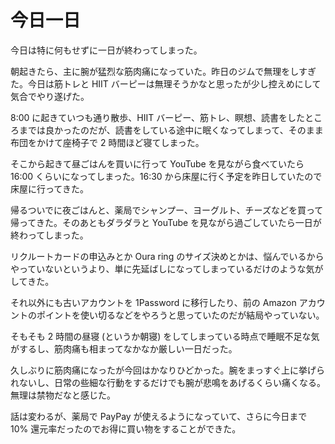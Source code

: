 # 今日一日
今日は特に何もせずに一日が終わってしまった。

朝起きたら、主に腕が猛烈な筋肉痛になっていた。昨日のジムで無理をしすぎた。今日は筋トレと HIIT バーピーは無理そうかなと思ったが少し控えめにして気合でやり遂げた。

8:00 に起きていつも通り散歩、HIIT バーピー、筋トレ、瞑想、読書をしたところまでは良かったのだが、読書をしている途中に眠くなってしまって、そのまま布団をかけて座椅子で 2 時間ほど寝てしまった。

そこから起きて昼ごはんを買いに行って YouTube を見ながら食べていたら 16:00 くらいになってしまった。16:30 から床屋に行く予定を昨日していたので床屋に行ってきた。

帰るついでに夜ごはんと、薬局でシャンプー、ヨーグルト、チーズなどを買って帰ってきた。そのあともダラダラと YouTube を見ながら過ごしていたら一日が終わってしまった。

リクルートカードの申込みとか Oura ring のサイズ決めとかは、悩んでいるからやっていないというより、単に先延ばしになってしまっているだけのような気がしてきた。

それ以外にも古いアカウントを 1Password に移行したり、前の Amazon アカウントのポイントを使い切るなどをやろうと思っていたのだが結局やっていない。

そもそも 2 時間の昼寝 (というか朝寝) をしてしまっている時点で睡眠不足な気がするし、筋肉痛も相まってなかなか厳しい一日だった。

久しぶりに筋肉痛になったが今回はかなりひどかった。腕をまっすぐ上に挙げられないし、日常の些細な行動をするだけでも腕が悲鳴をあげるくらい痛くなる。無理は禁物だなと感じた。

話は変わるが、薬局で PayPay が使えるようになっていて、さらに今日まで 10% 還元率だったのでお得に買い物をすることができた。
